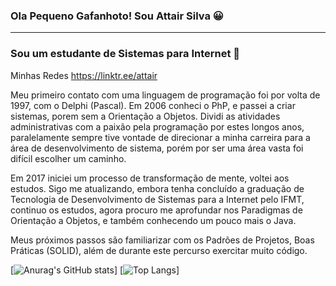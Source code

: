 ### Ola Pequeno Gafanhoto! Sou Attair Silva 😀

---

### Sou um estudante de Sistemas para Internet 🙉

Minhas Redes https://linktr.ee/attair

Meu primeiro contato com uma linguagem de programação foi por volta de 1997, com o Delphi  (Pascal).
Em 2006 conheci o PhP, e passei a criar sistemas, porem sem a Orientação a Objetos. 
Dividi as atividades administrativas  com a paixão pela programação por estes longos anos, paralelamente sempre tive vontade de direcionar a minha carreira para a área de desenvolvimento de sistema, porém por ser uma área vasta foi difícil escolher um caminho.

Em 2017 iniciei um processo de transformação de mente, voltei aos estudos.
Sigo me atualizando, embora tenha concluído a graduação de Tecnologia de Desenvolvimento de Sistemas para a Internet pelo IFMT, continuo os estudos, agora procuro me aprofundar nos Paradigmas de Orientação a Objetos, e também conhecendo um pouco mais o Java.

Meus próximos passos são familiarizar com os Padrões de Projetos, Boas Práticas (SOLID), além de durante este percurso exercitar muito código.

[![Anurag's GitHub stats](https://github-readme-stats.vercel.app/api?username=attairsilva)] [![Top Langs](https://github-readme-stats.vercel.app/api/top-langs/?username=attairsilva&layout=compact)]


